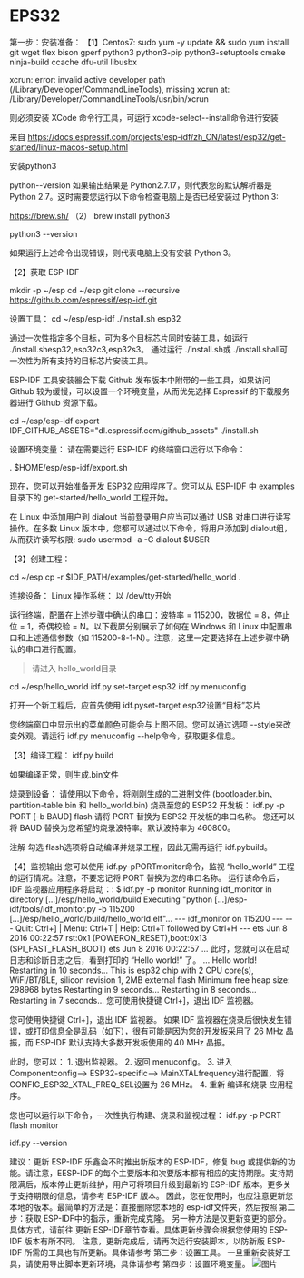 # EPS32





第一步：安装准备：
【1】Centos7: 
sudo yum -y update && sudo yum install git wget flex bison gperf python3 python3-pip python3-setuptools cmake ninja-build ccache dfu-util libusbx



xcrun: error: invalid active developer path (/Library/Developer/CommandLineTools), missing xcrun at: /Library/Developer/CommandLineTools/usr/bin/xcrun

则必须安装 XCode 命令行工具，可运行 xcode-select--install命令进行安装


来自 <https://docs.espressif.com/projects/esp-idf/zh_CN/latest/esp32/get-started/linux-macos-setup.html> 

安装python3

python--version
如果输出结果是 Python2.7.17，则代表您的默认解析器是 Python 2.7。这时需要您运行以下命令检查电脑上是否已经安装过 Python 3:

https://brew.sh/    （2）
brew install python3

python3 --version

如果运行上述命令出现错误，则代表电脑上没有安装 Python 3。

【2】获取 ESP-IDF

mkdir -p ~/esp
cd ~/esp
git clone --recursive https://github.com/espressif/esp-idf.git

设置工具：
cd ~/esp/esp-idf
./install.sh esp32


通过一次性指定多个目标，可为多个目标芯片同时安装工具，如运行 ./install.shesp32,esp32c3,esp32s3。 通过运行 ./install.sh或 ./install.shall可一次性为所有支持的目标芯片安装工具。

ESP-IDF 工具安装器会下载 Github 发布版本中附带的一些工具，如果访问 Github 较为缓慢，可以设置一个环境变量，从而优先选择 Espressif 的下载服务器进行 Github 资源下载。



cd ~/esp/esp-idf
export IDF_GITHUB_ASSETS="dl.espressif.com/github_assets"
./install.sh


设置环境变量： 
请在需要运行 ESP-IDF 的终端窗口运行以下命令：
 
.  $HOME/esp/esp-idf/export.sh

现在，您可以开始准备开发 ESP32 应用程序了。您可以从 ESP-IDF 中 examples 目录下的 get-started/hello_world 工程开始。

在 Linux 中添加用户到 dialout
当前登录用户应当可以通过 USB 对串口进行读写操作。在多数 Linux 版本中，您都可以通过以下命令，将用户添加到 dialout组，从而获许读写权限:
sudo usermod -a -G dialout $USER

【3】创建工程：

cd ~/esp
cp -r $IDF_PATH/examples/get-started/hello_world .


连接设备：
Linux 操作系统： 以 /dev/tty开始




运行终端，配置在上述步骤中确认的串口：波特率 = 115200，数据位 = 8，停止位 = 1，奇偶校验 = N。以下截屏分别展示了如何在 Windows 和 Linux 中配置串口和上述通信参数（如 115200-8-1-N）。注意，这里一定要选择在上述步骤中确认的串口进行配置。

>请进入 hello_world目录

cd ~/esp/hello_world
idf.py set-target esp32
idf.py menuconfig


打开一个新工程后，应首先使用 idf.pyset-target esp32设置“目标”芯片

您终端窗口中显示出的菜单颜色可能会与上图不同。您可以通过选项 --style来改变外观。请运行 idf.py menuconfig  --help命令，获取更多信息。

【3】编译工程：
idf.py build

如果编译正常，则生成.bin文件


烧录到设备：
请使用以下命令，将刚刚生成的二进制文件 (bootloader.bin、partition-table.bin 和 hello_world.bin) 烧录至您的 ESP32 开发板：
idf.py -p PORT [-b BAUD] flash
请将 PORT 替换为 ESP32 开发板的串口名称。
您还可以将 BAUD 替换为您希望的烧录波特率。默认波特率为 460800。

注解
勾选 flash选项将自动编译并烧录工程，因此无需再运行 idf.pybuild。


【4】监视输出
您可以使用 idf.py-pPORTmonitor命令，监视 “hello_world” 工程的运行情况。注意，不要忘记将 PORT 替换为您的串口名称。
运行该命令后，IDF 监视器应用程序将启动：:
$ idf.py -p <PORT> monitor
Running idf_monitor in directory [...]/esp/hello_world/build
Executing "python [...]/esp-idf/tools/idf_monitor.py -b 115200 [...]/esp/hello_world/build/hello_world.elf"...
--- idf_monitor on <PORT> 115200 ---
--- Quit: Ctrl+] | Menu: Ctrl+T | Help: Ctrl+T followed by Ctrl+H ---
ets Jun  8 2016 00:22:57
rst:0x1 (POWERON_RESET),boot:0x13 (SPI_FAST_FLASH_BOOT)
ets Jun  8 2016 00:22:57
...
此时，您就可以在启动日志和诊断日志之后，看到打印的 “Hello world!” 了。
...
    Hello world!
    Restarting in 10 seconds...
    This is esp32 chip with 2 CPU core(s), WiFi/BT/BLE, silicon revision 1, 2MB external flash
Minimum free heap size: 298968 bytes
    Restarting in 9 seconds...
    Restarting in 8 seconds...
    Restarting in 7 seconds...
您可使用快捷键 Ctrl+]，退出 IDF 监视器。

您可使用快捷键 Ctrl+]，退出 IDF 监视器。
如果 IDF 监视器在烧录后很快发生错误，或打印信息全是乱码（如下），很有可能是因为您的开发板采用了 26 MHz 晶振，而 ESP-IDF 默认支持大多数开发板使用的 40 MHz 晶振。

此时，您可以：
	1. 退出监视器。
	2. 返回 menuconfig。
	3. 进入 Componentconfig–> ESP32-specific–> MainXTALfrequency进行配置，将 CONFIG_ESP32_XTAL_FREQ_SEL设置为 26 MHz。
	4. 重新 编译和烧录 应用程序。
> 

您也可以运行以下命令，一次性执行构建、烧录和监视过程：
idf.py -p PORT flash monitor

idf.py --version

建议：更新 ESP-IDF
乐鑫会不时推出新版本的 ESP-IDF，修复 bug 或提供新的功能。请注意，EESP-IDF 的每个主要版本和次要版本都有相应的支持期限。支持期限满后，版本停止更新维护，用户可将项目升级到最新的 ESP-IDF 版本。更多关于支持期限的信息，请参考 ESP-IDF 版本。
因此，您在使用时，也应注意更新您本地的版本。最简单的方法是：直接删除您本地的 esp-idf文件夹，然后按照 第二步：获取 ESP-IDF中的指示，重新完成克隆。
另一种方法是仅更新变更的部分。具体方式，请前往 更新 ESP-IDF章节查看。具体更新步骤会根据您使用的 ESP-IDF 版本有所不同。
注意，更新完成后，请再次运行安装脚本，以防新版 ESP-IDF 所需的工具也有所更新。具体请参考 第三步：设置工具。
一旦重新安装好工具，请使用导出脚本更新环境，具体请参考 第四步：设置环境变量。
![图片](https://user-images.githubusercontent.com/88033232/155257032-7b71a6c3-9a32-4887-8127-ce4e5b569d75.png)
